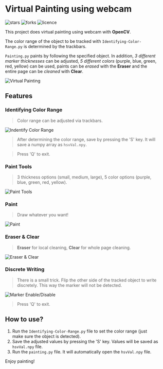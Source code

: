 # Virtual Painting using webcam

![stars](https://img.shields.io/github/stars/myoluk/virtual-painting)
![forks](https://img.shields.io/github/forks/myoluk/virtual-painting)
![licence](https://img.shields.io/github/license/myoluk/virtual-painting)

This project does virtual painting using webcam with **OpenCV**.

The color range of the object to be tracked with `Identifying-Color-Range.py` is determined by the trackbars.

`Painting.py` paints by following the specified object. In addition, _3 different marker thicknesses_ can be adjusted, 
_5 different colors_ (purple, blue, green, red, yellow) can be used, paints can be _erased_ with the **Eraser** and the entire page can be _cleaned_ with **Clear**.

![Virtual Painting](https://github.com/myoluk/virtual-painting/blob/main/images/color-pick.jpg?raw=true)

## Features

### Identifying Color Range
> Color range can be adjusted via trackbars.

![Indentify Color Range](https://raw.githubusercontent.com/myoluk/virtual-painting/main/images/color-identify.gif)

> After determining the color range, save by pressing the 'S' key. It will save a numpy array as `hsvVal.npy`.

> Press 'Q' to exit.


### Paint Tools
> 3 thickness options (small, medium, large), 5 color options (purple, blue, green, red, yellow).

![Paint Tools](https://raw.githubusercontent.com/myoluk/virtual-painting/main/images/paint-tools.gif)


### Paint
> Draw whatever you want!

![Paint](https://raw.githubusercontent.com/myoluk/virtual-painting/main/images/paint.gif)


### Eraser & Clear
> **Eraser** for local cleaning, **Clear** for whole page cleaning.

![Eraser & Clear](https://raw.githubusercontent.com/myoluk/virtual-painting/main/images/paint-eraser.gif)


### Discrete Writing
> There is a small trick. Flip the other side of the tracked object to write discretely. This way the marker will not be detected.

![Marker Enable/Disable](https://raw.githubusercontent.com/myoluk/virtual-painting/main/images/marker-enable-disable.gif)

> Press 'Q' to exit.



## How to use?
1. Run the `Identifying-Color-Range.py` file to set the color range (just make sure the object is detected).
2. Save the adjusted values by pressing the 'S' key. Values will be saved as `hsvVal.npy` file.
3. Run the `painting.py` file. It will automatically open the `hsvVal.npy` file.

Enjoy painting!
